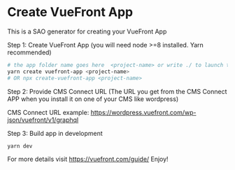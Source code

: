 # Create VueFront App

This is a SAO generator for creating your VueFront App

Step 1: Create VueFront App (you will need node >=8 installed. Yarn recommended)
```bash
# the app folder name goes here  <project-name> or write ./ to launch the app in the root folder
yarn create vuefront-app <project-name>
# OR npx create-vuefront-app <project-name>
```

Step 2: Provide CMS Connect URL (The URL you get from the CMS Connect APP when you install it on one of your CMS like wordpress) 

CMS Connect URL example: https://wordpress.vuefront.com/wp-json/vuefront/v1/graphql

Step 3: Build app in development

```bash
yarn dev
```

For more details visit https://vuefront.com/guide/
Enjoy!
